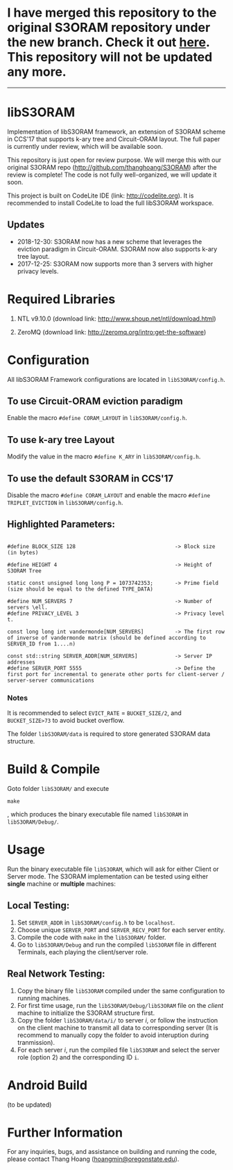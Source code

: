 # I have merged this repository to the original S3ORAM repository under the new branch. Check it out [here](https://github.com/thanghoang/S3ORAM/tree/Extension). This repository will not be updated any more.

----- 
# libS3ORAM
Implementation of libS3ORAM framework, an extension of S3ORAM scheme in CCS'17 that supports k-ary tree and Circuit-ORAM layout. The full paper is currently under review, which will be available soon. 




This repository is just open for review purpose. We will merge this with our original S3ORAM repo (http://github.com/thanghoang/S3ORAM) after the review is complete! The code is not fully well-organized, we will update it soon.

This project is built on CodeLite IDE (link: http://codelite.org). It is recommended to install CodeLite to load the full libS3ORAM workspace. 

## Updates

* 2018-12-30: S3ORAM now has a new scheme that leverages the eviction paradigm in Circuit-ORAM. S3ORAM now also supports k-ary tree layout.
* 2017-12-25: S3ORAM now supports more than 3 servers with higher privacy levels.


# Required Libraries
1. NTL v9.10.0 (download link: http://www.shoup.net/ntl/download.html)

2. ZeroMQ (download link: http://zeromq.org/intro:get-the-software)

# Configuration
All libS3ORAM Framework configurations are located in ```libS3ORAM/config.h```. 


## To use Circuit-ORAM eviction paradigm
Enable the macro ``#define CORAM_LAYOUT`` in ```libS3ORAM/config.h```. 

## To use k-ary tree Layout
Modify the value in the macro ``#define K_ARY`` in ```libS3ORAM/config.h```. 

## To use the default S3ORAM in CCS'17
Disable the macro ``#define CORAM_LAYOUT`` and enable the macro ``#define TRIPLET_EVICTION`` in ```libS3ORAM/config.h```. 


## Highlighted Parameters:
```

#define BLOCK_SIZE 128                                -> Block size (in bytes)

#define HEIGHT 4                                      -> Height of S3ORAM Tree

static const unsigned long long P = 1073742353;       -> Prime field (size should be equal to the defined TYPE_DATA)

#define NUM_SERVERS 7                                 -> Number of servers \ell.
#define PRIVACY_LEVEL 3                               -> Privacy level t. 

const long long int vandermonde[NUM_SERVERS]          -> The first row of inverse of vandermonde matrix (should be defined according to SERVER_ID from 1....n)

const std::string SERVER_ADDR[NUM_SERVERS]            -> Server IP addresses
#define SERVER_PORT 5555                              -> Define the first port for incremental to generate other ports for client-server / server-server communications

```



### Notes
It is recommended to select ```EVICT_RATE``` = ```BUCKET_SIZE/2```, and ```BUCKET_SIZE>73``` to avoid bucket overflow.

The folder ```libS3ORAM/data``` is required to store generated S3ORAM data structure.

# Build & Compile
Goto folder ``libS3ORAM/`` and execute
``` 
make
```

, which produces the binary executable file named ```libS3ORAM``` in ``libS3ORAM/Debug/``.

# Usage

Run the binary executable file ```libS3ORAM```, which will ask for either Client or Server mode. The S3ORAM implementation can be tested using either **single** machine or **multiple** machines:


## Local Testing:
1. Set ``SERVER_ADDR`` in ``libS3ORAM/config.h`` to be ``localhost``. 
2. Choose unique ``SERVER_PORT`` and ``SERVER_RECV_PORT`` for each server entity. 
3. Compile the code with ``make`` in the ``libS3ORAM/`` folder. 
4. Go to ``libS3ORAM/Debug`` and run the compiled ``libS3ORAM`` file in different Terminals, each playing the client/server role.

## Real Network Testing:
1. Copy the binary file ``libS3ORAM`` compiled under the same configuration to running machines. 
2. For first time usage, run the ``libS3ORAM/Debug/libS3ORAM`` file on the *client* machine to initialize the S3ORAM structure first.
3. Copy the folder ``libS3ORAM/data/i/`` to server *i*, or follow the instruction on the client machine to transmit all data to corresponding server (It is recommend to manually copy the folder to avoid interuption during tranmission).
4. For each server *i*, run the compiled file ``libS3ORAM`` and select the server role (option 2) and the corresponding ID ``i``.


# Android Build
(to be updated)

# Further Information
For any inquiries, bugs, and assistance on building and running the code, please contact Thang Hoang (hoangmin@oregonstate.edu).
